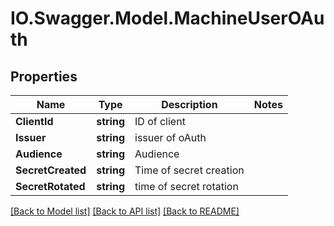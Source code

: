 # IO.Swagger.Model.MachineUserOAuth
## Properties

Name | Type | Description | Notes
------------ | ------------- | ------------- | -------------
**ClientId** | **string** | ID of client | 
**Issuer** | **string** | issuer of oAuth | 
**Audience** | **string** | Audience | 
**SecretCreated** | **string** | Time of secret creation | 
**SecretRotated** | **string** | time of secret rotation | 

[[Back to Model list]](../README.md#documentation-for-models) [[Back to API list]](../README.md#documentation-for-api-endpoints) [[Back to README]](../README.md)

